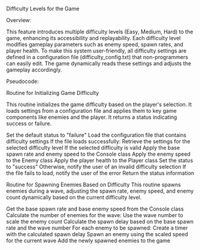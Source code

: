 Difficulty Levels for the Game

Overview:

This feature introduces multiple difficulty levels (Easy, Medium, Hard) to the game, enhancing its accessibility and replayability. Each difficulty level modifies gameplay parameters such as enemy speed, spawn rates, and player health. To make this system user-friendly, all difficulty settings are defined in a configuration file (difficulty_config.txt) that non-programmers can easily edit. The game dynamically reads these settings and adjusts the gameplay accordingly.

Pseudocode:

Routine for Initializing Game Difficulty

This routine initializes the game difficulty based on the player's selection. It loads settings from a configuration file and applies them to key game components like enemies and the player. It returns a status indicating success or failure.

Set the default status to "failure"
Load the configuration file that contains difficulty settings
If the file loads successfully:
  Retrieve the settings for the selected difficulty level
  If the selected difficulty is valid
    Apply the base spawn rate and enemy speed to the Console class
    Apply the enemy speed to the Enemy class
    Apply the player health to the Player class
    Set the status to "success"
  Otherwise, notify the user of an invalid difficulty selection
If the file fails to load, notify the user of the error
Return the status information

Routine for Spawning Enemies Based on Difficulty
This routine spawns enemies during a wave, adjusting the spawn rate, enemy speed, and enemy count dynamically based on the current difficulty level.

Get the base spawn rate and base enemy speed from the Console class
Calculate the number of enemies for the wave:
  Use the wave number to scale the enemy count
Calculate the spawn delay based on the base spawn rate and the wave number
For each enemy to be spawned:
  Create a timer with the calculated spawn delay
  Spawn an enemy using the scaled speed for the current wave
Add the newly spawned enemies to the game

